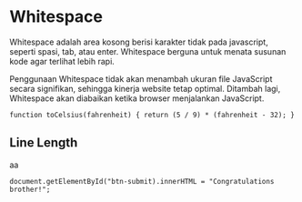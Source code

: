 # Whitespace

Whitespace adalah area kosong berisi karakter tidak pada javascript, seperti spasi, tab, atau enter. Whitespace berguna untuk menata susunan kode agar terlihat lebih rapi.

Penggunaan Whitespace tidak akan menambah ukuran file JavaScript secara signifikan, sehingga kinerja website tetap optimal. Ditambah lagi, Whitespace akan diabaikan ketika browser menjalankan JavaScript.

`function toCelsius(fahrenheit) {
    return (5 / 9) * (fahrenheit - 32);
}`

## Line Length

aa

`document.getElementById("btn-submit).innerHTML =
"Congratulations brother!";`
